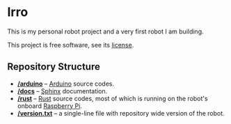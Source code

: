 Irro
=====

This is my personal robot project and a very first robot I am building.

This project is free software, see its [license](/LICENSE).

Repository Structure
--------------------

* [**/arduino**](/arduino) – [Arduino](https://www.arduino.cc/) source codes.
* [**/docs**](/docs) – [Sphinx](https://www.sphinx-doc.org) documentation.
* [**/rust**](/rust) – [Rust](https://www.rust-lang.org/) source codes, most of
  which is running on the robot's onboard
  [Raspberry Pi](https://www.raspberrypi.org/).
* [**/version.txt**](/version.txt) – a single-line file with repository wide
  version of the robot.
